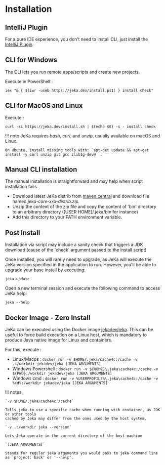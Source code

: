 # Installation

## IntelliJ Plugin

For a pure IDE experience, you don't need to install CLI, just install the [IntelliJ Plugin](https://plugins.jetbrains.com/plugin/24505-jeka).

## CLI for Windows

The CLI lets you run remote apps/scripts and create new projects.

Execute in PowerShell :
```shell
iex "& { $(iwr -useb https://jeka.dev/install.ps1) } install check"
```

## CLI for MacOS and Linux

Execute :
```shell
curl -sL https://jeka.dev/install.sh | $(echo $0) -s - install check
```

!!! note
    JeKa requires *bash*, *curl*, and *unzip*, usually available on macOS and Linux.

    On Ubuntu, install missing tools with: `apt-get update && apt-get install -y curl unzip git gcc zlib1g-dev@ `.


## Manual CLI installation

The manual installation is straightforward and may help when script installation fails.

- Download latest JeKa distrib from [maven central](https://central.sonatype.com/artifact/dev.jeka/jeka-core/versions)
  and download file named *jeka-core-xxx-distrib.zip*.
- Unzip the content of the zip file and copy the content of 'bin' directory to an arbitrary directory ([USER HOME]/.jeka/bin for instance)
- Add this directory to your PATH environment variable.

## Post Install

Installation via script may include a sanity check that triggers a JDK download (cause of the 'check' argument passed to the install script)

Once installed, you will rarely need to upgrade, as JeKa will execute the JeKa version specified in
the application to run.
However, you'll be able to upgrade your base install by executing:
```
jeka-update
```

Open a new terminal session and execute the following command to access JeKa help:
```
jeka --help
```

## Docker Image - Zero Install

JeKa can be executed using the Docker image [jekadev/jeka](https://hub.docker.com/r/jekadev/jeka). This can be useful to force build execution on a 
Linux host, which is mandatory to produce Java native image for Linux and containers.

For this, execute : 

- Linux/Macos        : `docker run -v $HOME/.jeka/cache4c:/cache -v .:/workdir jekadev/jeka [JEKA ARGUMENTS]`
- Windows Powershell : `docker run -v ${HOME}\.jeka\cache4c:/cache -v ${PWD}:/workdir jekadev/jeka [JEKA ARGUMENTS]`
- Windows cmd        : `docker run -v %USERPROFILE%\.jeka\cache4c:/cache -v %cd%:/workdir jekadev/jeka [JEKA ARGUMENTS]`

!!! notes

    `-v $HOME/.jeka/cache4c:/cache` 
    
    Tells jeka to use a specific cache when running with container, as JDK or other tools 
    cached by Jeka may differ from the ones used by the host system.
    
    `-v .:/workdir jeka --version` 
    
    Lets Jeka operate in the current directory of the host machine

    `[JEKA ARGUMENTS]` 
    
    Stands for regular jeka arguments you would pass to jeka command line as `project: back' or '--help'.





